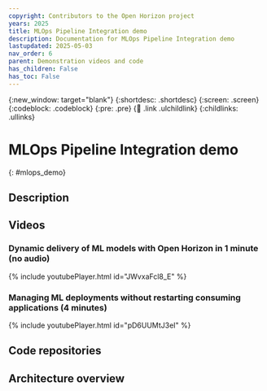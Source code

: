```yaml
---
copyright: Contributors to the Open Horizon project
years: 2025
title: MLOps Pipeline Integration demo
description: Documentation for MLOps Pipeline Integration demo
lastupdated: 2025-05-03
nav_order: 6
parent: Demonstration videos and code
has_children: False
has_toc: False
---
```


{:new_window: target="blank"}
{:shortdesc: .shortdesc}
{:screen: .screen}
{:codeblock: .codeblock}
{:pre: .pre}
{:child: .link .ulchildlink}
{:childlinks: .ullinks}

# MLOps Pipeline Integration demo
{: #mlops_demo}

## Description



## Videos

### Dynamic delivery of ML models with Open Horizon in 1 minute (no audio)

{% include youtubePlayer.html id="JWvxaFcl8_E" %}

### Managing ML deployments without restarting consuming applications (4 minutes)

{% include youtubePlayer.html id="pD6UUMtJ3eI" %}

## Code repositories


## Architecture overview

